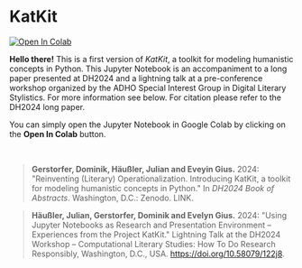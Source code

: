 # KatKit

[![Open In Colab](https://colab.research.google.com/assets/colab-badge.svg)](https://colab.research.google.com/github/forTEXT/katkit_toolbox/blob/main/KatKit.ipynb)

**Hello there!** This is a first version of *KatKit*, a toolkit for modeling humanistic concepts in Python. This Jupyter Notebook is an accompaniment to a long paper presented at DH2024 and a lightning talk at a pre-conference workshop organized by the ADHO Special Interest Group in Digital Literary Stylistics. For more information see below. For citation please refer to the DH2024 long paper.

You can simply open the Jupyter Notebook in Google Colab by clicking on the **Open In Colab** button.

<br>

> **Gerstorfer, Dominik, Häußler, Julian and Eveyin Gius.** 2024: "Reinventing (Literary) Operationalization. Introducing KatKit, a toolkit for modeling humanistic concepts in Python." In *DH2024 Book of Abstracts*. Washington, D.C.: Zenodo. LINK.

> **Häußler, Julian, Gerstorfer, Dominik and Evelyn Gius.** 2024: "Using Jupyter Notebooks as Research and Presentation Environment – Experiences from the Project KatKit." Lightning Talk at the DH2024 Workshop – Computational Literary Studies: How To Do Research Responsibly, Washington, D.C., USA. https://doi.org/10.58079/122j8.
